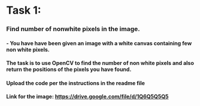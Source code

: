 # Task 1:

### Find number of nonwhite pixels in the image.

#### - You have have been given an image with a white canvas containing few non white pixels.

#### The task is to use OpenCV to find the number of non white pixels and also return the positions of the pixels you have found.

#### Upload the code per the instructions in the readme file

#### Link for the image: https://drive.google.com/file/d/1Q6Q5Q5Q5
